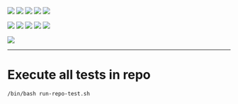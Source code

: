 ![](https://img.shields.io/badge/language-java-blue)
![](https://img.shields.io/badge/technology-resilience4j,%20rate%20limiting-blue)
![](https://img.shields.io/badge/development%20year-2020-orange)
![](https://img.shields.io/badge/contributor-shijian%20su-purple)
![](https://img.shields.io/badge/license-MIT-lightgrey)

![](https://img.shields.io/github/languages/top/shijiansu/microservice-java-resilience4j)
![](https://img.shields.io/github/languages/count/shijiansu/microservice-java-resilience4j)
![](https://img.shields.io/github/languages/code-size/shijiansu/microservice-java-resilience4j)
![](https://img.shields.io/github/repo-size/shijiansu/microservice-java-resilience4j)
![](https://img.shields.io/github/last-commit/shijiansu/microservice-java-resilience4j?color=red)

![](https://github.com/shijiansu/microservice-java-resilience4j/workflows/ci%20build/badge.svg)

--------------------------------------------------------------------------------

# Execute all tests in repo

`/bin/bash run-repo-test.sh`
